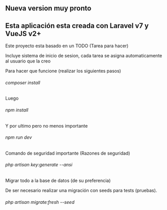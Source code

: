 ## Nueva version muy pronto
## Esta aplicación esta creada con Laravel v7 y VueJS v2+
<p>Este proyecto esta basado en un TODO (Tarea para hacer)</p>
<p>Incluye sistema de inicio de sesion, cada tarea se asigna automaticamente al usuario que la creo</p>
<p>Para hacer que funcione (realizar los siguientes pasos)</p>
<h6>composer install</h6>
<p>Luego</p>
<h6>npm install</h6>
<p>Y por ultimo pero no menos importante</p>
<h6>npm run dev</h6>
<p>Comando de seguridad importante (Razones de seguridad)</p>
<h6>php artisan key:generate --ansi</h6>
<p>Migrar todo a la base de datos (de su preferencia)</p>
<p>De ser necesario realizar una migración con seeds para tests (pruebas).</p>
<h6>php artisan migrate:fresh --seed</h6>
